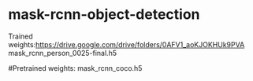# mask-rcnn-object-detection
Trained weights:https://drive.google.com/drive/folders/0AFV1_aoKJOKHUk9PVA
mask_rcnn_person_0025-final.h5

#Pretrained weights:
mask_rcnn_coco.h5
